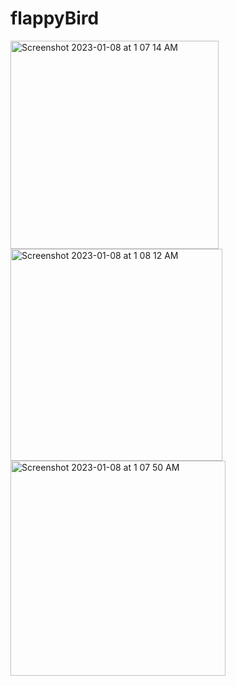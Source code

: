 # flappyBird


<img width="333" alt="Screenshot 2023-01-08 at 1 07 14 AM" src="https://user-images.githubusercontent.com/83878346/211168108-c0333180-2c7a-49db-92aa-4170c0c093d8.png">

<img width="339" alt="Screenshot 2023-01-08 at 1 08 12 AM" src="https://user-images.githubusercontent.com/83878346/211168110-1b88e1b7-557b-4593-87c9-867f2380760a.png">

<img width="344" alt="Screenshot 2023-01-08 at 1 07 50 AM" src="https://user-images.githubusercontent.com/83878346/211168113-a3875792-0d1d-4fc9-b5eb-cb8398d2f7e5.png">
